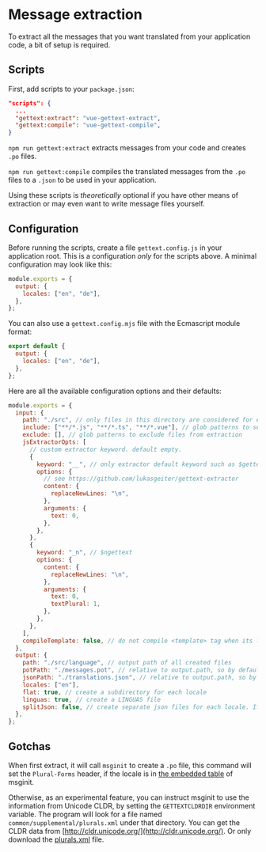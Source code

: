 # Message extraction

To extract all the messages that you want translated from your application code, a bit of setup is required.

## Scripts

First, add scripts to your `package.json`:

```json { package.json }
"scripts": {
  ...
  "gettext:extract": "vue-gettext-extract",
  "gettext:compile": "vue-gettext-compile",
}
```

`npm run gettext:extract` extracts messages from your code and creates `.po` files.

`npm run gettext:compile` compiles the translated messages from the `.po` files to a `.json` to be used in your application.

Using these scripts is _theoretically_ optional if you have other means of extraction or may even want to write message files yourself.

## Configuration

Before running the scripts, create a file `gettext.config.js` in your application root. This is a configuration _only_ for the scripts above. A minimal configuration may look like this:

```js
module.exports = {
  output: {
    locales: ["en", "de"],
  },
};
```

You can also use a `gettext.config.mjs` file with the Ecmascript module format:

```js
export default {
  output: {
    locales: ["en", "de"],
  },
};
```

Here are all the available configuration options and their defaults:

<!-- TODO: update -->

```js
module.exports = {
  input: {
    path: "./src", // only files in this directory are considered for extraction
    include: ["**/*.js", "**/*.ts", "**/*.vue"], // glob patterns to select files for extraction
    exclude: [], // glob patterns to exclude files from extraction
    jsExtractorOpts: [
      // custom extractor keyword. default empty.
      {
        keyword: "__", // only extractor default keyword such as $gettext,use keyword to custom
        options: {
          // see https://github.com/lukasgeiter/gettext-extractor
          content: {
            replaceNewLines: "\n",
          },
          arguments: {
            text: 0,
          },
        },
      },
      {
        keyword: "_n", // $ngettext
        options: {
          content: {
            replaceNewLines: "\n",
          },
          arguments: {
            text: 0,
            textPlural: 1,
          },
        },
      },
    ],
    compileTemplate: false, // do not compile <template> tag when its lang is not html
  },
  output: {
    path: "./src/language", // output path of all created files
    potPath: "./messages.pot", // relative to output.path, so by default "./src/language/messages.pot"
    jsonPath: "./translations.json", // relative to output.path, so by default "./src/language/translations.json"
    locales: ["en"],
    flat: true, // create a subdirectory for each locale
    linguas: true, // create a LINGUAS file
    splitJson: false, // create separate json files for each locale. If used, jsonPath must end with a directory, not a file
  },
};
```

## Gotchas

When first extract, it will call `msginit` to create a `.po` file,
this command will set the `Plural-Forms` header, if the locale is in
[the embedded table](https://github.com/dd32/gettext/blob/master/gettext-tools/src/plural-table.c#L27)
of msginit.

Otherwise, as an experimental feature,
you can instruct msginit to use the information from Unicode CLDR,
by setting the `GETTEXTCLDRDIR` environment variable.
The program will look for a file named
`common/supplemental/plurals.xml` under that directory.
You can get the CLDR data from [http://cldr.unicode.org/](http://cldr.unicode.org/).
Or only download the [plurals.xml](https://raw.githubusercontent.com/unicode-org/cldr/main/common/supplemental/plurals.xml) file.
